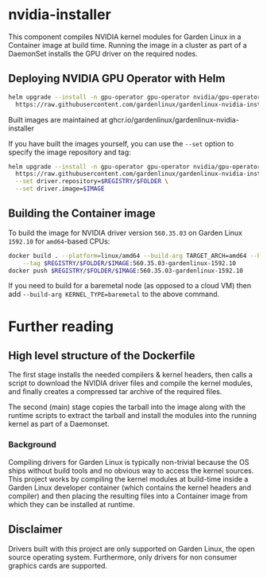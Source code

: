 # nvidia-installer

This component compiles NVIDIA kernel modules for Garden Linux in a Container image at build time.
Running the image in a cluster as part of a DaemonSet installs the GPU driver on the required nodes.

## Deploying NVIDIA GPU Operator with Helm

```bash
helm upgrade --install -n gpu-operator gpu-operator nvidia/gpu-operator --values \
  https://raw.githubusercontent.com/gardenlinux/gardenlinux-nvidia-installer/refs/heads/main/helm/gpu-operator-values.yaml
```
Built images are maintained at ghcr.io/gardenlinux/gardenlinux-nvidia-installer

If you have built the images yourself, you can use the `--set` option to specify the image repository and tag:
```bash
helm upgrade --install -n gpu-operator gpu-operator nvidia/gpu-operator --values \
  https://raw.githubusercontent.com/gardenlinux/gardenlinux-nvidia-installer/refs/heads/main/helm/gpu-operator-values.yaml \
  --set driver.repository=$REGISTRY/$FOLDER \
  --set driver.image=$IMAGE
```

## Building the Container image

To build the image for NVIDIA driver version `560.35.03` on Garden Linux `1592.10` for `amd64`-based CPUs:
```bash
docker build . --platform=linux/amd64 --build-arg TARGET_ARCH=amd64 --build-arg DRIVER_VERSION=560.35.03 --build-arg GARDENLINUX_VERSION=1592.10 \
    --tag $REGISTRY/$FOLDER/$IMAGE:560.35.03-gardenlinux-1592.10
docker push $REGISTRY/$FOLDER/$IMAGE:560.35.03-gardenlinux-1592.10
```
If you need to build for a baremetal node (as opposed to a cloud VM) then add `--build-arg KERNEL_TYPE=baremetal` 
to the above command.

# Further reading

## High level structure of the Dockerfile

The first stage installs the needed compilers & kernel headers, then calls
a script to download the NVIDIA driver files and compile the kernel modules, and finally creates a
compressed tar archive of the required files.

The second (main) stage copies the tarball into the image along with the runtime scripts to
extract the tarball and install
the modules into the running kernel as part of a Daemonset.

### Background

Compiling drivers for Garden Linux is typically non-trivial because the OS ships
without build tools and no obvious way to access the kernel sources. This project works
by compiling the kernel modules at build-time inside a Garden Linux developer container
(which contains the kernel headers and compiler) and then placing the resulting files
into a Container image from which they can be installed at runtime.

## Disclaimer 

Drivers built with this project are only supported on Garden Linux, the open source operating system. 
Furthermore, only drivers for non consumer graphics cards are supported.
